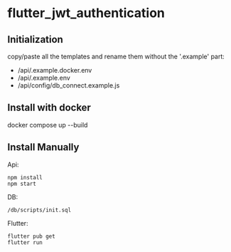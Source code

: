 # flutter_jwt_authentication

## Initialization

copy/paste all the templates and rename them without the '.example' part:

- /api/.example.docker.env
- /api/.example.env
- /api/config/db_connect.example.js

## Install with docker

docker compose up --build

## Install Manually

Api:

````shell
npm install
npm start
````

DB:

````shell
/db/scripts/init.sql
````

Flutter:

````shell
flutter pub get
flutter run
````
